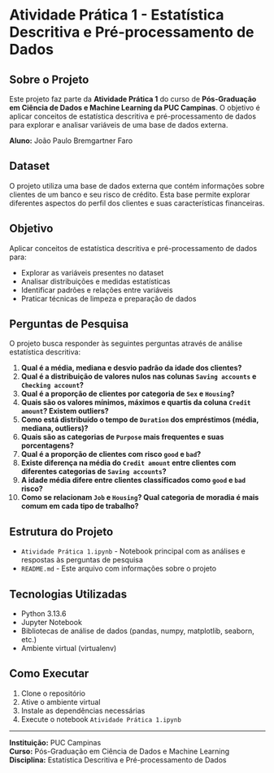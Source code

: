 # Atividade Prática 1 - Estatística Descritiva e Pré-processamento de Dados

## Sobre o Projeto

Este projeto faz parte da **Atividade Prática 1** do curso de **Pós-Graduação em Ciência de Dados e Machine Learning da PUC Campinas**. O objetivo é aplicar conceitos de estatística descritiva e pré-processamento de dados para explorar e analisar variáveis de uma base de dados externa.

**Aluno:** João Paulo Bremgartner Faro

## Dataset

O projeto utiliza uma base de dados externa que contém informações sobre clientes de um banco e seu risco de crédito. Esta base permite explorar diferentes aspectos do perfil dos clientes e suas características financeiras.

## Objetivo

Aplicar conceitos de estatística descritiva e pré-processamento de dados para:
- Explorar as variáveis presentes no dataset
- Analisar distribuições e medidas estatísticas
- Identificar padrões e relações entre variáveis
- Praticar técnicas de limpeza e preparação de dados

## Perguntas de Pesquisa

O projeto busca responder às seguintes perguntas através de análise estatística descritiva:

1. **Qual é a média, mediana e desvio padrão da idade dos clientes?**
2. **Qual é a distribuição de valores nulos nas colunas `Saving accounts` e `Checking account`?**
3. **Qual é a proporção de clientes por categoria de `Sex` e `Housing`?**
4. **Quais são os valores mínimos, máximos e quartis da coluna `Credit amount`? Existem outliers?**
5. **Como está distribuído o tempo de `Duration` dos empréstimos (média, mediana, outliers)?**
6. **Quais são as categorias de `Purpose` mais frequentes e suas porcentagens?**
7. **Qual é a proporção de clientes com risco `good` e `bad`?**
8. **Existe diferença na média do `Credit amount` entre clientes com diferentes categorias de `Saving accounts`?**
9. **A idade média difere entre clientes classificados como `good` e `bad` risco?**
10. **Como se relacionam `Job` e `Housing`? Qual categoria de moradia é mais comum em cada tipo de trabalho?**

## Estrutura do Projeto

- `Atividade Prática 1.ipynb` - Notebook principal com as análises e respostas às perguntas de pesquisa
- `README.md` - Este arquivo com informações sobre o projeto

## Tecnologias Utilizadas

- Python 3.13.6
- Jupyter Notebook
- Bibliotecas de análise de dados (pandas, numpy, matplotlib, seaborn, etc.)
- Ambiente virtual (virtualenv)

## Como Executar

1. Clone o repositório
2. Ative o ambiente virtual
3. Instale as dependências necessárias
4. Execute o notebook `Atividade Prática 1.ipynb`

---

**Instituição:** PUC Campinas  
**Curso:** Pós-Graduação em Ciência de Dados e Machine Learning  
**Disciplina:** Estatística Descritiva e Pré-processamento de Dados
